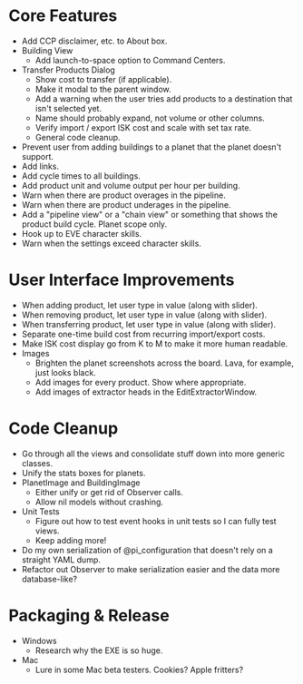 Core Features
=============

* Add CCP disclaimer, etc. to About box.
* Building View
  - Add launch-to-space option to Command Centers.
* Transfer Products Dialog
  - Show cost to transfer (if applicable).
  - Make it modal to the parent window.
  - Add a warning when the user tries add products to a destination that isn't selected yet.
  - Name should probably expand, not volume or other columns.
  - Verify import / export ISK cost and scale with set tax rate.
  - General code cleanup.
* Prevent user from adding buildings to a planet that the planet doesn't support.
* Add links.
* Add cycle times to all buildings.
* Add product unit and volume output per hour per building.
* Warn when there are product overages in the pipeline.
* Warn when there are product underages in the pipeline.
* Add a "pipeline view" or a "chain view" or something that shows the product build cycle. Planet scope only.
* Hook up to EVE character skills.
* Warn when the settings exceed character skills.


User Interface Improvements
===========================

* When adding product, let user type in value (along with slider).
* When removing product, let user type in value (along with slider).
* When transferring product, let user type in value (along with slider).
* Separate one-time build cost from recurring import/export costs.
* Make ISK cost display go from K to M to make it more human readable.
* Images
  - Brighten the planet screenshots across the board. Lava, for example, just looks black.
  - Add images for every product. Show where appropriate.
  - Add images of extractor heads in the EditExtractorWindow.


Code Cleanup
============

* Go through all the views and consolidate stuff down into more generic classes.
* Unify the stats boxes for planets.
* PlanetImage and BuildingImage
  - Either unify or get rid of Observer calls.
  - Allow nil models without crashing.
* Unit Tests
  - Figure out how to test event hooks in unit tests so I can fully test views.
  - Keep adding more!
* Do my own serialization of @pi_configuration that doesn't rely on a straight YAML dump.
* Refactor out Observer to make serialization easier and the data more database-like?


Packaging & Release
===================

* Windows
  - Research why the EXE is so huge.
* Mac
  - Lure in some Mac beta testers. Cookies? Apple fritters?

